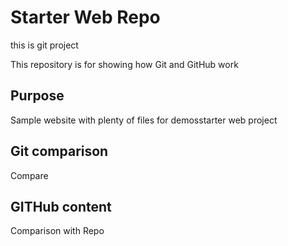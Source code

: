 # Starter Web Repo
this is git project

This repository is for showing how Git and GitHub work

## Purpose

Sample website with plenty of files for demosstarter web project

## Git comparison
Compare

## GITHub content
Comparison with Repo
